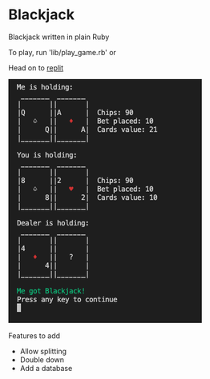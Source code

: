 # Blackjack

Blackjack written in plain Ruby

To play, run 'lib/play_game.rb' or

Head on to [replit](https://replit.com/@codewithjulie/blackjack)

![blackjack](blackjack.png?raw=true)

Features to add
* Allow splitting
* Double down
* Add a database